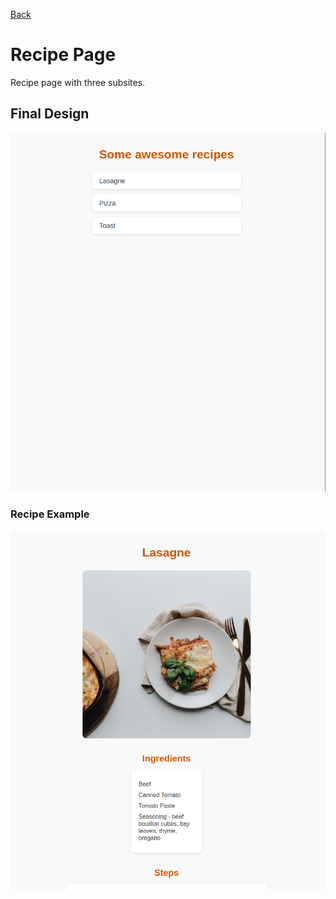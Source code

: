[Back](../../README.md)
# Recipe Page
Recipe page with three subsites.
## Final Design
![recipes-home](./examples/recipes-final.png)
### Recipe Example
![recipe](./examples/recipes-example.png)
